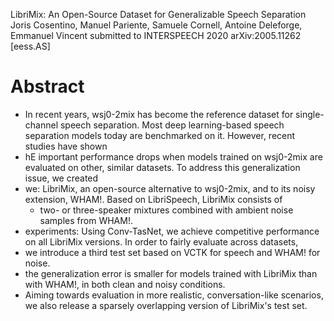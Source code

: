 LibriMix: An Open-Source Dataset for Generalizable Speech Separation
Joris Cosentino, Manuel Pariente, Samuele Cornell, Antoine Deleforge, Emmanuel Vincent
submitted to INTERSPEECH 2020 arXiv:2005.11262 [eess.AS]

# Abstract

* In recent years, wsj0-2mix has become the reference dataset for
  single-channel speech separation. Most deep learning-based speech separation
  models today are benchmarked on it. However, recent studies have shown
* hE important performance drops when models trained on wsj0-2mix are evaluated
  on other, similar datasets. To address this generalization issue, we created
* we: LibriMix, an open-source alternative to wsj0-2mix, and to its noisy
  extension, WHAM!. Based on LibriSpeech, LibriMix consists of
  * two- or three-speaker mixtures combined with ambient noise samples from
    WHAM!.
* experiments: Using Conv-TasNet, we achieve competitive performance on all
  LibriMix versions. In order to fairly evaluate across datasets,
* we introduce a third test set based on VCTK for speech and WHAM! for noise.
* the generalization error is smaller for models trained with LibriMix than
  with WHAM!, in both clean and noisy conditions.
* Aiming towards evaluation in more realistic, conversation-like scenarios, we
  also release a sparsely overlapping version of LibriMix's test set.
